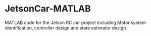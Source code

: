 # JetsonCar-MATLAB
MATLAB code for the Jetson RC car project including Motor system identification, controller design and state estimator design